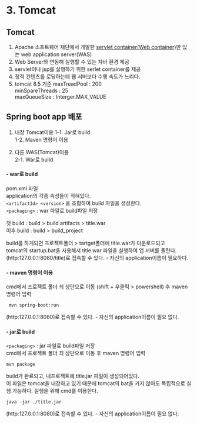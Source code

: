 # 3. Tomcat

## Tomcat

1. Apache 소프트웨어 재단에서 개발한 [servlet container(Web container)](./read1.md#servlet)만 있는 web application server(WAS)
2. Web Server와 연동해 실행할 수 있는 자바 환경 제공
3. servlet이나 jsp를 실행하기 위한 serlet container를 제공
4. 정적 컨텐츠를 로딩하는데 웹 서버보다 수행 속도가 느리다.
5. tomcat 8.5 기준
   maxTreadPool : 200  
   minSpareThreads : 25  
   maxQueueSize : Interger.MAX_VALUE  

## Spring boot app 배포

1. 내장 Tomcat이용
   1-1. Jar로 build   
   1-2. Maven 명령어 이용  

2. 다른 WAS(Tomcat)이용  
   2-1. War로 build  

#### - war로 build

pom.xml 파일  
application의 각종 속성들이 적혀있다.  
```<artifactId> <version>``` 을 조합하여 build 파일을 생성한다.  
```<packaging>``` : war 파일로 build파일 저장  

첫 build : build > build artifacts > title.war  
이후 build : build > build_project

build를 하게되면 프로젝트폴더 > tartget폴더에 title.war가  다운로드되고  
tomcat의 startup.bat을 사용해서 title.war 파일을 실행하여 앱 서버를 돌린다.  
(http:127.0.0.1:8080/title)로 접속할 수 있다. - 자신의 application이름이 필요하다.  

#### - maven 명령어 이용

cmd에서 프로젝트 폴더 최 상단으로 이동 (shift + 우클릭 > powershell) 후 maven 명령어 입력
<pre><code> mvn spring-boot:run </code></pre> 
(http:127.0.0.1:8080)로 접속할 수 있다. - 자신의 application이름이 필요 없다.

#### - jar로 build

```<packaging>``` : jar 파일로 build파일 저장  
cmd에서 프로젝트 폴더 최 상단으로 이동 후 maven 명령어 입력  
<pre><code>mvn package</code></pre>
build가 완료되고, 내프로젝트에 title.jar 파일이 생성되어있다.  
이 파일은 tomcat을 내장하고 있기 때문에 tomcat의 bat을 키지 않아도 독립적으로 실행 가능하다. 실행을 위해 cmd를 이용한다.
<pre><code>java -jar ./title.jar</code></pre>  
(http:127.0.0.1:8080)로 접속할 수 있다. - 자신의 application이름이 필요 없다.  


